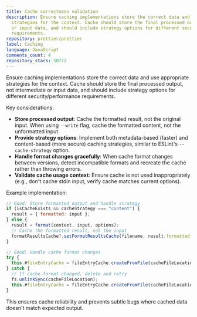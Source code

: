 ```yaml
---
title: Cache correctness validation
description: Ensure caching implementations store the correct data and use appropriate
  strategies for the context. Cache should store the final processed output, not intermediate
  or input data, and should include strategy options for different security/performance
  requirements.
repository: prettier/prettier
label: Caching
language: JavaScript
comments_count: 4
repository_stars: 50772
---
```


Ensure caching implementations store the correct data and use appropriate strategies for the context. Cache should store the final processed output, not intermediate or input data, and should include strategy options for different security/performance requirements.

Key considerations:
- **Store processed output**: Cache the formatted result, not the original input. When using `--write` flag, cache the formatted content, not the unformatted input.
- **Provide strategy options**: Implement both metadata-based (faster) and content-based (more secure) caching strategies, similar to ESLint's `--cache-strategy` option.
- **Handle format changes gracefully**: When cache format changes between versions, detect incompatible formats and recreate the cache rather than throwing errors.
- **Validate cache usage context**: Ensure cache is not used inappropriately (e.g., don't cache stdin input, verify cache matches current options).

Example implementation:
```javascript
// Good: Store formatted output and handle strategy
if (isCacheExists && cacheStrategy === "content") {
  result = { formatted: input };
} else {
  result = format(context, input, options);
  // Cache the formatted result, not the input
  formatResultsCache?.setFormatResultsCache(filename, result.formatted, options);
}

// Good: Handle cache format changes
try {
  this.#fileEntryCache = fileEntryCache.createFromFile(cacheFileLocation, useChecksum);
} catch {
  // If cache format changed, delete and retry
  fs.unlinkSync(cacheFileLocation);
  this.#fileEntryCache = fileEntryCache.createFromFile(cacheFileLocation, useChecksum);
}
```

This ensures cache reliability and prevents subtle bugs where cached data doesn't match expected output.